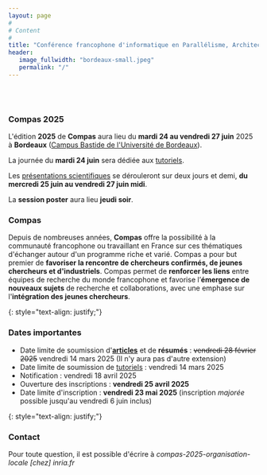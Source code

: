 ```yaml
---
layout: page
#
# Content
#
title: "Conférence francophone d'informatique en Parallélisme, Architecture et Système (COMPAS 2025)"
header:
   image_fullwidth: "bordeaux-small.jpeg"
   permalink: "/"
---
```



<BR>&nbsp;<BR>

### Compas 2025

L'édition **2025** de **Compas** aura lieu du **mardi 24 au vendredi 27 juin**
2025 à **Bordeaux** ([Campus Bastide de l'Université de Bordeaux](venue)).

La journée du **mardi 24 juin** sera dédiée aux [tutoriels](tutoriaux).

Les [présentations scientifiques](programme) se dérouleront sur deux jours et
demi, **du mercredi 25 juin au vendredi 27 juin midi**.

La **session poster** aura lieu **jeudi soir**.

### Compas

Depuis de nombreuses années, **Compas** offre la possibilité à la
communauté francophone ou travaillant en France sur ces thématiques
d'échanger autour d'un programme riche et varié. Compas a pour but
premier de **favoriser la rencontre de chercheurs confirmés, de jeunes
chercheurs et d'industriels**. Compas permet de **renforcer les
liens** entre équipes de recherche du monde francophone et favorise
l’**émergence de nouveaux sujets** de recherche et collaborations,
avec une emphase sur l'**intégration des jeunes chercheurs**.

{: style="text-align: justify;"}


### Dates importantes

* Date limite de soumission d'[**articles**](https://hal.science/COMPAS2025/) et de **résumés** : ~~vendredi 28
  février 2025~~ vendredi 14 mars 2025 (Il n'y aura pas d'autre extension)
* Date limite de soumission de
  [tutoriels](tutoriaux) : vendredi
14 mars 2025
* Notification : vendredi 18 avril 2025
* Ouverture des inscriptions : **vendredi 25 avril 2025**
* Date limite d'inscription : **vendredi 23 mai 2025** (inscription *majorée* possible jusqu'au vendredi 6 juin inclus)

{: style="text-align: justify;"}


### Contact

Pour toute question, il est possible d'écrire à
*compas-2025-organisation-locale [chez] inria.fr*
